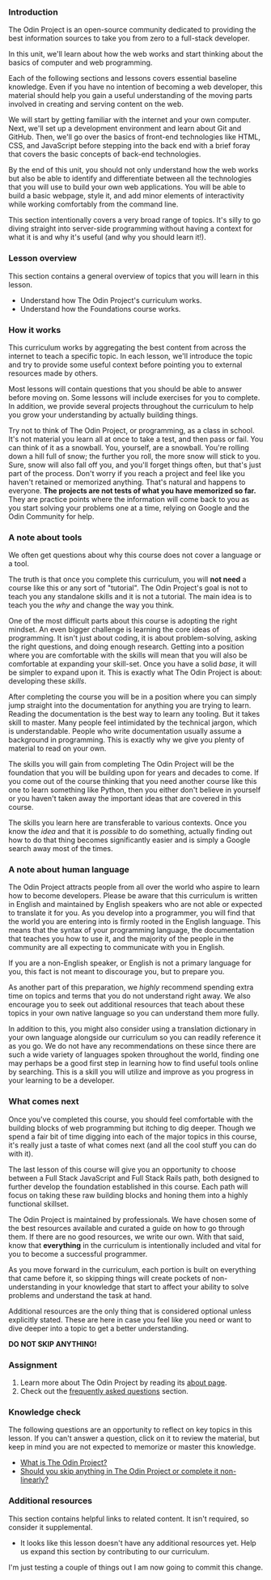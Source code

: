 ### Introduction

The Odin Project is an open-source community dedicated to providing the best information sources to take you from zero to a full-stack developer.

In this unit, we'll learn about how the web works and start thinking about the basics of computer and web programming.

Each of the following sections and lessons covers essential baseline knowledge. Even if you have no intention of becoming a web developer, this material should help you gain a useful understanding of the moving parts involved in creating and serving content on the web.

We will start by getting familiar with the internet and your own computer. Next, we'll set up a development environment and learn about Git and GitHub. Then, we'll go over the basics of front-end technologies like HTML, CSS, and JavaScript before stepping into the back end with a brief foray that covers the basic concepts of back-end technologies.

By the end of this unit, you should not only understand how the web works but also be able to identify and differentiate between all the technologies that you will use to build your own web applications. You will be able to build a basic webpage, style it, and add minor elements of interactivity while working comfortably from the command line.

This section intentionally covers a very broad range of topics. It's silly to go diving straight into server-side programming without having a context for what it is and why it's useful (and why you should learn it!).

### Lesson overview

This section contains a general overview of topics that you will learn in this lesson.

- Understand how The Odin Project's curriculum works.
- Understand how the Foundations course works.

### How it works

This curriculum works by aggregating the best content from across the internet to teach a specific topic. In each lesson, we'll introduce the topic and try to provide some useful context before pointing you to external resources made by others.

Most lessons will contain questions that you should be able to answer before moving on. Some lessons will include exercises for you to complete. In addition, we provide several projects throughout the curriculum to help you grow your understanding by actually building things.

Try not to think of The Odin Project, or programming, as a class in school. It's not material you learn all at once to take a test, and then pass or fail. You can think of it as a snowball. You, yourself, are a snowball. You're rolling down a hill full of snow; the further you roll, the more snow will stick to you. Sure, snow will also fall off you, and you'll forget things often, but that's just part of the process. Don't worry if you reach a project and feel like you haven't retained or memorized anything. That's natural and happens to everyone. **The projects are not tests of what you have memorized so far.** They are practice points where the information will come back to you as you start solving your problems one at a time, relying on Google and the Odin Community for help.

### A note about tools

We often get questions about why this course does not cover a language or a tool.

The truth is that once you complete this curriculum, you will **not need** a course like this or any sort of "tutorial". The Odin Project's goal is not to teach you any standalone skills and it is not a tutorial. The main idea is to teach you the _why_ and change the way you think.

One of the most difficult parts about this course is adopting the right mindset. An even bigger challenge is learning the core ideas of programming. It isn't just about coding, it is about problem-solving, asking the right questions, and doing enough research. Getting into a position where you are comfortable with the skills will mean that you will also be comfortable at expanding your skill-set. Once you have a solid _base_, it will be simpler to expand upon it. This is exactly what The Odin Project is about: developing these _skills_.

After completing the course you will be in a position where you can simply jump straight into the documentation for anything you are trying to learn.
Reading the documentation is the best way to learn any tooling. But it takes skill to master. Many people feel intimidated by the technical jargon, which is understandable. People who write documentation usually assume a background in programming. This is exactly why we give you plenty of material to read on your own.

The skills you will gain from completing The Odin Project will be the foundation that you will be building upon for years and decades to come. If you come out of the course thinking that you need another course like this one to learn something like Python, then you either don't believe in yourself or you haven't taken away the important ideas that are covered in this course.

The skills you learn here are transferable to various contexts. Once you know the _idea_ and that it is _possible_ to do something, actually finding out how to do that thing becomes significantly easier and is simply a Google search away most of the times.

### A note about human language

The Odin Project attracts people from all over the world who aspire to learn how to become developers. Please be aware that this curriculum is written in English and maintained by English speakers who are not able or expected to translate it for you. As you develop into a programmer, you will find that the world you are entering into is firmly rooted in the English language. This means that the syntax of your programming language, the documentation that teaches you how to use it, and the majority of the people in the community are all expecting to communicate with you in English.

If you are a non-English speaker, or English is not a primary language for you, this fact is not meant to discourage you, but to prepare you.

As another part of this preparation, we _highly_ recommend spending extra time on topics and terms that you do not understand right away. We also encourage you to seek out additional resources that teach about these topics in your own native language so you can understand them more fully.

In addition to this, you might also consider using a translation dictionary in your own language alongside our curriculum so you can readily reference it as you go. We do not have any recommendations on these since there are such a wide variety of languages spoken throughout the world, finding one may perhaps be a good first step in learning how to find useful tools online by searching. This is a skill you will utilize and improve as you progress in your learning to be a developer.

### What comes next

Once you've completed this course, you should feel comfortable with the building blocks of web programming but itching to dig deeper. Though we spend a fair bit of time digging into each of the major topics in this course, it's really just a taste of what comes next (and all the cool stuff you can do with it).

The last lesson of this course will give you an opportunity to choose between a Full Stack JavaScript and Full Stack Rails path, both designed to further develop the foundation established in this course. Each path will focus on taking these raw building blocks and honing them into a highly functional skillset.

The Odin Project is maintained by professionals. We have chosen some of the best resources available and curated a guide on how to go through them. If there are no good resources, we write our own. With that said, know that **everything** in the curriculum is intentionally included and vital for you to become a successful programmer.

As you move forward in the curriculum, each portion is built on everything that came before it, so skipping things will create pockets of non-understanding in your knowledge that start to affect your ability to solve problems and understand the task at hand.

Additional resources are the only thing that is considered optional unless explicitly stated. These are here in case you feel like you need or want to dive deeper into a topic to get a better understanding.

**DO NOT SKIP ANYTHING!**

### Assignment

<div class="lesson-content__panel" markdown="1">

1. Learn more about The Odin Project by reading its [about page](https://www.theodinproject.com/about).
1. Check out the [frequently asked questions](https://www.theodinproject.com/faq) section.

</div>

### Knowledge check

The following questions are an opportunity to reflect on key topics in this lesson. If you can't answer a question, click on it to review the material, but keep in mind you are not expected to memorize or master this knowledge.

- [What is The Odin Project?](#introduction)
- [Should you skip anything in The Odin Project or complete it non-linearly?](#what-comes-next)

### Additional resources

This section contains helpful links to related content. It isn't required, so consider it supplemental.

- It looks like this lesson doesn't have any additional resources yet. Help us expand this section by contributing to our curriculum.

I'm just testing a couple of things out
I am now going to commit this change.
